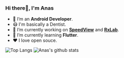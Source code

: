### Hi there👋, I'm Anas


- 📱 I’m an **Android Developer**.
- 😷 I'm basically a Dentist.
- 🔭 I’m currently working on **[SpeedView](https://github.com/anastr/SpeedView)** and **[RxLab](https://github.com/anastr/RxLab)**.
- 🌱 I’m currently learning **Flutter**.
- ❤️ I love open souce.
<!--
- 📫 How to reach me: ...
-->


![Top Langs](https://github-readme-stats.vercel.app/api/top-langs/?username=anastr&show_icons=true&theme=tokyonight)
![Anas's github stats](https://github-readme-stats.vercel.app/api?username=anastr&show_icons=true&theme=tokyonight)
